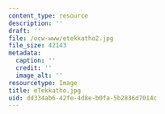 ```yaml
---
content_type: resource
description: ''
draft: ''
file: /ocw-www/etekkatho2.jpg
file_size: 42143
metadata:
  caption: ''
  credit: ''
  image_alt: ''
resourcetype: Image
title: eTekkatho.jpg
uid: dd334ab6-42fe-4d8e-b0fa-5b2836d7014c
---
```

